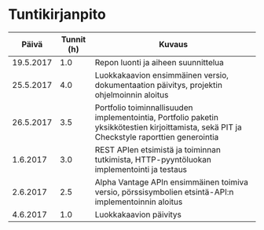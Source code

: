 # Tuntikirjanpito

Päivä | Tunnit (h) | Kuvaus
--------- | --- | -----------------------------------
19.5.2017 | 1.0 | Repon luonti ja aiheen suunnittelua
25.5.2017 | 4.0 | Luokkakaavion ensimmäinen versio, dokumentaation päivitys, projektin ohjelmoinnin aloitus
26.5.2017 | 3.5 | Portfolio toiminnallisuuden implementointia, Portfolio paketin yksikkötestien kirjoittamista, sekä PIT ja Checkstyle raporttien generointia
1.6.2017 | 3.0 | REST APIen etsimistä ja toiminnan tutkimista, HTTP-pyyntöluokan implementointi ja testaus
2.6.2017 | 2.5 | Alpha Vantage APIn ensimmäinen toimiva versio, pörssisymbolien etsintä-API:n implementoinnin aloitus
4.6.2017 | 1.0 | Luokkakaavion päivitys
